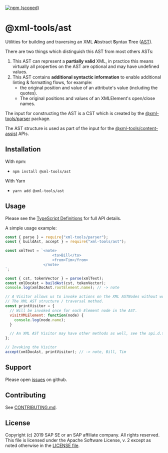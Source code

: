 [![npm (scoped)](https://img.shields.io/npm/v/@xml-tools/ast.svg)](https://www.npmjs.com/package/@xml-tools/ast)

# @xml-tools/ast

Utilities for building and traversing an XML **A**bstract **S**yntax **T**ree ([AST][ast]).

There are two things which distinguish this AST from most others ASTs:

1. This AST can represent a **partially valid** XML, in practice this means virtually all properties on
   the AST are optional and may have undefined values.
2. This AST contains **additional syntactic information** to enable additional linting & formatting flows, for example:
   - the original position and value of an attribute's value (including the quotes).
   - The original positions and values of an XMLElement's open/close names.

The input for constructing the AST is a CST which is created by the [@xml-tools/parser](../parser) package.

The AST structure is used as part of the input for the [@xml-tools/content-assist](../content-assist) APIs.

## Installation

With npm:

- `npm install @xml-tools/ast`

With Yarn

- `yarn add @xml-tools/ast`

## Usage

Please see the [TypeScript Definitions](./api.d.ts) for full API details.

A simple usage example:

```javascript
const { parse } = require("xml-tools/parser");
const { buildAst, accept } = require("xml-tools/ast");

const xmlText = `<note>
                     <to>Bill</to>
                     <from>Tim</from>
                 </note>
`;

const { cst, tokenVector } = parse(xmlText);
const xmlDocAst = buildAst(cst, tokenVector);
console.log(xmlDocAst.rootElement.name); // -> note

// A Visitor allows us to invoke actions on the XML ASTNodes without worrying about
// The XML AST structure / traversal method.
const printVisitor = {
  // Will be invoked once for each Element node in the AST.
  visitXMLElement: function(node) {
    console.log(node.name);
  }

  // An XML AST Visitor may have other methods as well, see the api.d.ts file/
};

// Invoking the Visitor
accept(xmlDocAst, printVisitor); // -> note, Bill, Tim
```

## Support

Please open [issues](https://github.com/SAP/xml-tols/issues) on github.

## Contributing

See [CONTRIBUTING.md](./CONTRIBUTING.md).

## License

Copyright (c) 2019 SAP SE or an SAP affiliate company. All rights reserved.
This file is licensed under the Apache Software License, v. 2 except as noted otherwise in the [LICENSE file](../../LICENSE).

[ast]: https://en.wikipedia.org/wiki/Abstract_syntax_tree

